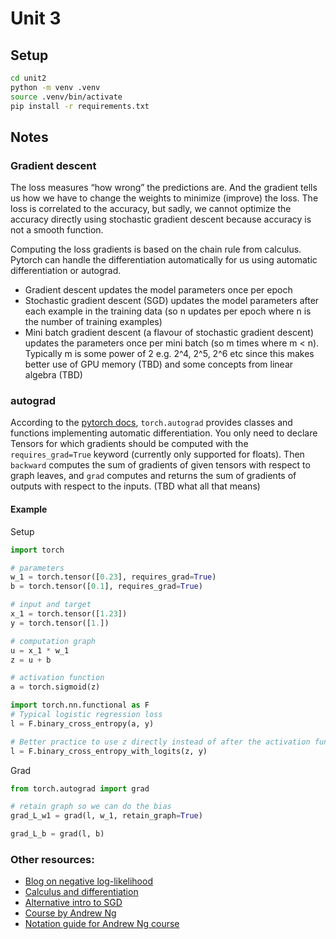 # Unit 3

## Setup

```bash
cd unit2
python -m venv .venv
source .venv/bin/activate
pip install -r requirements.txt
```

## Notes

### Gradient descent
The loss measures “how wrong” the predictions are. And the gradient tells us how we have to change the weights to minimize (improve) the loss. The loss is correlated to the accuracy, but sadly, we cannot optimize the accuracy directly using stochastic gradient descent because accuracy is not a smooth function.

Computing the loss gradients is based on the chain rule from calculus. Pytorch can handle the differentiation automatically for us using automatic differentiation or autograd.

- Gradient descent updates the model parameters once per epoch
- Stochastic gradient descent (SGD) updates the model parameters after each example in the training data (so n updates per epoch where n is the number of training examples)
- Mini batch gradient descent (a flavour of stochastic gradient descent) updates the parameters once per mini batch (so m times where m < n). Typically m is some power of 2 e.g. 2^4, 2^5, 2^6 etc since this makes better use of GPU memory (TBD) and some concepts from linear algebra (TBD)

### autograd

According to the [pytorch docs](https://pytorch.org/docs/stable/autograd.html), `torch.autograd` provides classes and functions implementing automatic differentiation. You only need to declare Tensors for which gradients should be computed with the `requires_grad=True` keyword (currently only supported for floats). Then `backward` computes the sum of gradients of given tensors with respect to graph leaves, and `grad` computes and returns the sum of gradients of outputs with respect to the inputs. (TBD what all that means)

#### Example

Setup
```python
import torch

# parameters
w_1 = torch.tensor([0.23], requires_grad=True)
b = torch.tensor([0.1], requires_grad=True)

# input and target
x_1 = torch.tensor([1.23])
y = torch.tensor([1.])

# computation graph
u = x_1 * w_1
z = u + b

# activation function
a = torch.sigmoid(z)

import torch.nn.functional as F
# Typical logistic regression loss
l = F.binary_cross_entropy(a, y)

# Better practice to use z directly instead of after the activation function
l = F.binary_cross_entropy_with_logits(z, y)
```

Grad
```python
from torch.autograd import grad

# retain graph so we can do the bias
grad_L_w1 = grad(l, w_1, retain_graph=True)

grad_L_b = grad(l, b)
```

### Other resources:

- [Blog on negative log-likelihood](https://sebastianraschka.com/blog/2022/losses-learned-part1.html)
- [Calculus and differentiation](https://sebastianraschka.com/pdf/books/dlb/appendix_d_calculus.pdf)
- [Alternative intro to SGD](https://sebastianraschka.com/Articles/2015_singlelayer_neurons.html)
- [Course by Andrew Ng](https://www.coursera.org/learn/neural-networks-deep-learning/lecture/Z8j0R/binary-classification)
- [Notation guide for Andrew Ng course](https://d3c33hcgiwev3.cloudfront.net/_106ac679d8102f2bee614cc67e9e5212_deep-learning-notation.pdf?Expires=1722124800&Signature=XxJWVf8EVOrMbxfmRR2G-RpLXNRyPJXfaR6ZJNIgY~ySdeqmKm0COhvZsaMHCs3aMZ2rc4fOy7n6Jespm-7FsD-fsOmAwZ3wi2kYPzRP4nL1IcqNEodXIf4bkQ2ocmPrQs-GsmrT6ejTUZ4wYdkhMXRMElYLuXuxhSLNYnNM4VI_&Key-Pair-Id=APKAJLTNE6QMUY6HBC5A)